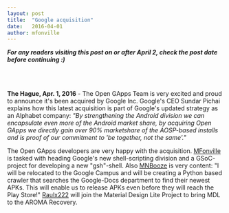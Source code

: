 ```yaml
---
layout: post
title:  "Google acquisition"
date:   2016-04-01
author: mfonville
---
```

_**For any readers visiting this post on or after April 2, check the post date before continuing :)**_

<br/>
<br/>

**The Hague, Apr. 1, 2016** - The Open GApps Team is very excited and proud to announce it's been acquired by Google Inc. Google's CEO Sundar Pichai explains how this latest acquisition is part of Google's updated strategy as an Alphabet company:
_"By strengthening the Android division we can encapsulate even more of the Android market share, by acquiring Open GApps we directly gain over 90% marketshare of the AOSP-based installs and is proof of our commitment to 'be together, not the same'."_

The Open GApps developers are very happy with the acquisition. [MFonville](https://github.com/mfonville) is tasked with heading Google's new shell-scripting division and a GSoC-project for developing a new "gsh"-shell.
Also [MNBooze](https://github.com/nicholasbuse) is very content: "I will be relocated to the Google Campus and will be creating a Python based crawler that searches the Google-Docs department to find their newest APKs. This will enable us to release APKs even before they will reach the Play Store!"
[Raulx222](https://github.com/raulpetru) will join the Material Design Lite Project to bring MDL to the AROMA Recovery.﻿
